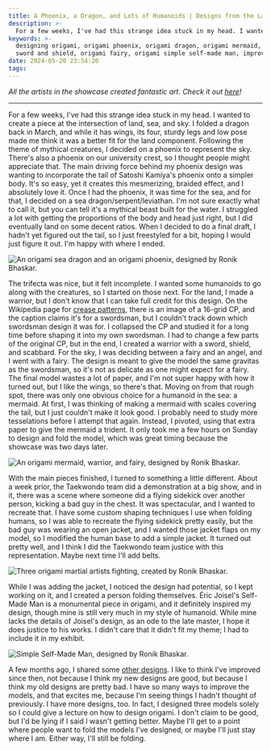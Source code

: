 ```yaml
---
title: A Phoenix, a Dragon, and Lots of Humanoids | Designs from the Last Two Months
description: >-
  For a few weeks, I've had this strange idea stuck in my head. I wanted to create a piece at the intersection of land, sea, and sky. I folded a dragon back in March, and while it has wings, its four, sturdy legs and low pose made me think it was a better fit for the land component. Following the theme of mythical creatures, I decided on a phoenix to represent the sky. There's also a phoenix on our university crest, so I thought people might appreciate that.
keywords: >-
  designing origami, origami phoenix, origami dragon, origami mermaid, origami
  sword and shield, origami fairy, origami simple self-made man, improving art
date: 2024-05-20 23:54:20
tags:
---
```



*All the artists in the showcase created fantastic art. Check it out [here](https://voices.uchicago.edu/uchicagorigami/events/showcase/spring-2024/)!*

---

For a few weeks, I've had this strange idea stuck in my head. I wanted to create a piece at the intersection of land, sea, and sky. I folded a dragon back in March, and while it has wings, its four, sturdy legs and low pose made me think it was a better fit for the land component. Following the theme of mythical creatures, I decided on a phoenix to represent the sky. There's also a phoenix on our university crest, so I thought people might appreciate that. The main driving force behind my phoenix design was wanting to incorporate the tail of Satoshi Kamiya's phoenix onto a simpler body. It's so easy, yet it creates this mesmerizing, braided effect, and I absolutely love it. Once I had the phoenix, it was time for the sea, and for that, I decided on a sea dragon/serpent/leviathan. I'm not sure exactly what to call it, but you can tell it's a mythical beast built for the water. I struggled a lot with getting the proportions of the body and head just right, but I did eventually land on some decent ratios. When I decided to do a final draft, I hadn't yet figured out the tail, so I just freestyled for a bit, hoping I would just figure it out. I'm happy with where I ended.

<img src="/images/sea_dragon_dragon_phoenix.jpeg" alt="An origami sea dragon and an origami phoenix, designed by Ronik Bhaskar.">

The trifecta was nice, but it felt incomplete. I wanted some humanoids to go along with the creatures, so I started on those next. For the land, I made a warrior, but I don't know that I can take full credit for this design. On the Wikipedia page for [crease patterns](https://en.wikipedia.org/wiki/Crease_pattern), there is an image of a 16-grid CP, and the caption claims it's for a swordsman, but I couldn't track down which swordsman design it was for. I collapsed the CP and studied it for a long time before shaping it into my own swordsman. I had to change a few parts of the original CP, but in the end, I created a warrior with a sword, shield, and scabbard. For the sky, I was deciding between a fairy and an angel, and I went with a fairy. The design is meant to give the model the same gravitas as the swordsman, so it's not as delicate as one might expect for a fairy. The final model wastes a lot of paper, and I'm not super happy with how it turned out, but I like the wings, so there's that. Moving on from that rough spot, there was only one obvious choice for a humanoid in the sea: a mermaid. At first, I was thinking of making a mermaid with scales covering the tail, but I just couldn't make it look good. I probably need to study more tesselations before I attempt that again. Instead, I pivoted, using that extra paper to give the mermaid a trident. It only took me a few hours on Sunday to design and fold the model, which was great timing because the showcase was two days later. 

<img src="/images/mermaid_sword_shield_fairy.jpeg" alt="An origami mermaid, warrior, and fairy, designed by Ronik Bhaskar.">

With the main pieces finished, I turned to something a little different. About a week prior, the Taekwondo team did a demonstration at a big show, and in it, there was a scene where someone did a flying sidekick over another person, kicking a bad guy in the chest. It was spectacular, and I wanted to recreate that. I have some custom shaping techniques I use when folding humans, so I was able to recreate the flying sidekick pretty easily, but the bad guy was wearing an open jacket, and I wanted those jacket flaps on my model, so I modified the human base to add a simple jacket. It turned out pretty well, and I think I did the Taekwondo team justice with this representation. Maybe next time I'll add belts.

<img src="/images/blue_spirit.jpeg" alt="Three origami martial artists fighting, created by Ronik Bhaskar.">

While I was adding the jacket, I noticed the design had potential, so I kept working on it, and I created a person folding themselves. Éric Joisel's Self-Made Man is a monumental piece in origami, and it definitely inspired my design, though mine is still very much in my style of humanoid. While mine lacks the details of Joisel's design, as an ode to the late master, I hope it does justice to his works. I didn't care that it didn't fit my theme; I had to include it in my exhibit.

<img src="/images/simple_self_made_man.jpeg" alt="Simple Self-Made Man, designed by Ronik Bhaskar.">

A few months ago, I shared some [other designs](/a-heart-a-plane-and-a-seahorse-designs-from-the-last-two-months/). I like to think I've improved since then, not because I think my new designs are good, but because I think my old designs are pretty bad. I have so many ways to improve the models, and that excites me, because I'm seeing things I hadn't thought of previously. I have more designs, too. In fact, I designed three models solely so I could give a lecture on how to design origami. I don't claim to be good, but I'd be lying if I said I wasn't getting better. Maybe I'll get to a point where people want to fold the models I've designed, or maybe I'll just stay where I am. Either way, I'll still be folding.